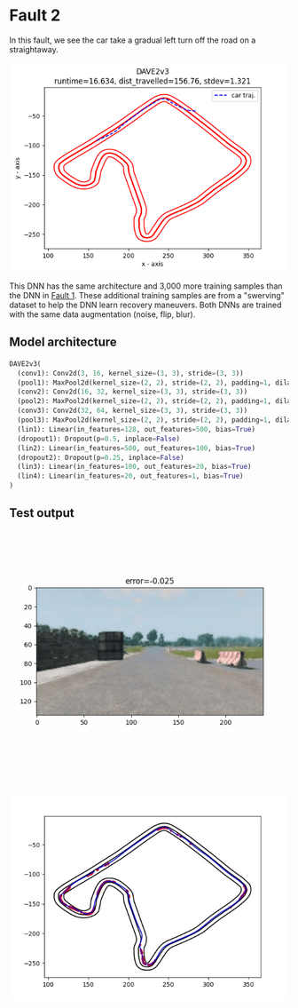 # Fault 2

In this fault, we see the car take a gradual left turn off the road on a straightaway.

![gradual left on straightaway](model-DAVE2v3-lr1e4-100epoch-batch64-lossMSE-28Ksamples-135x240-noiseflipblur.pt-fault-traj.png)

This DNN has the same architecture and 3,000 more training samples than the DNN in [Fault 1](../Fault1).
These additional training samples are from a "swerving" dataset to help the DNN learn recovery maneuvers.
Both DNNs are trained with the same data augmentation (noise, flip, blur).


## Model architecture

```python
DAVE2v3(
  (conv1): Conv2d(3, 16, kernel_size=(3, 3), stride=(3, 3))
  (pool1): MaxPool2d(kernel_size=(2, 2), stride=(2, 2), padding=1, dilation=1, ceil_mode=False)
  (conv2): Conv2d(16, 32, kernel_size=(3, 3), stride=(3, 3))
  (pool2): MaxPool2d(kernel_size=(2, 2), stride=(2, 2), padding=1, dilation=1, ceil_mode=False)
  (conv3): Conv2d(32, 64, kernel_size=(3, 3), stride=(3, 3))
  (pool3): MaxPool2d(kernel_size=(2, 2), stride=(2, 2), padding=1, dilation=1, ceil_mode=False)
  (lin1): Linear(in_features=128, out_features=500, bias=True)
  (dropout1): Dropout(p=0.5, inplace=False)
  (lin2): Linear(in_features=500, out_features=100, bias=True)
  (dropout2): Dropout(p=0.25, inplace=False)
  (lin3): Linear(in_features=100, out_features=20, bias=True)
  (lin4): Linear(in_features=20, out_features=1, bias=True)
)
```

## Test output

![Error on lefthand turn](testoutput/fault2-testoutput.gif)

![Error threshold 0.1](fault2-weak-points.jpg)